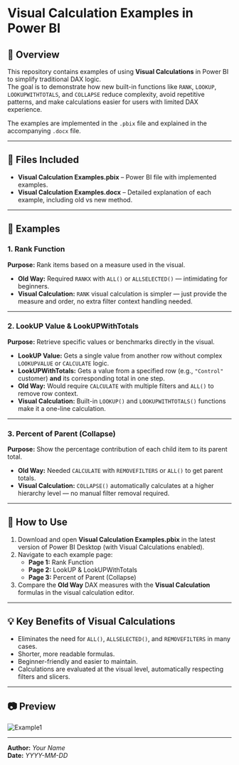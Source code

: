 # Visual Calculation Examples in Power BI

## 📌 Overview
This repository contains examples of using **Visual Calculations** in Power BI to simplify traditional DAX logic.  
The goal is to demonstrate how new built-in functions like `RANK`, `LOOKUP`, `LOOKUPWITHTOTALS`, and `COLLAPSE` reduce complexity, avoid repetitive patterns, and make calculations easier for users with limited DAX experience.

The examples are implemented in the `.pbix` file and explained in the accompanying `.docx` file.

---

## 📂 Files Included
- **Visual Calculation Examples.pbix** – Power BI file with implemented examples.
- **Visual Calculation Examples.docx** – Detailed explanation of each example, including old vs new method.

---

## 📝 Examples

### 1. **Rank Function**
**Purpose:** Rank items based on a measure used in the visual.

- **Old Way:** Required `RANKX` with `ALL()` or `ALLSELECTED()` — intimidating for beginners.
- **Visual Calculation:** `RANK` visual calculation is simpler — just provide the measure and order, no extra filter context handling needed.

---

### 2. **LookUP Value & LookUPWithTotals**
**Purpose:** Retrieve specific values or benchmarks directly in the visual.

- **LookUP Value:** Gets a single value from another row without complex `LOOKUPVALUE` or `CALCULATE` logic.
- **LookUPWithTotals:** Gets a value from a specified row (e.g., `"Control"` customer) **and** its corresponding total in one step.
- **Old Way:** Would require `CALCULATE` with multiple filters and `ALL()` to remove row context.
- **Visual Calculation:** Built-in `LOOKUP()` and `LOOKUPWITHTOTALS()` functions make it a one-line calculation.

---

### 3. **Percent of Parent (Collapse)**
**Purpose:** Show the percentage contribution of each child item to its parent total.

- **Old Way:** Needed `CALCULATE` with `REMOVEFILTERS` or `ALL()` to get parent totals.
- **Visual Calculation:** `COLLAPSE()` automatically calculates at a higher hierarchy level — no manual filter removal required.

---

## 🚀 How to Use
1. Download and open **Visual Calculation Examples.pbix** in the latest version of Power BI Desktop (with Visual Calculations enabled).
2. Navigate to each example page:
   - **Page 1:** Rank Function
   - **Page 2:** LookUP & LookUPWithTotals
   - **Page 3:** Percent of Parent (Collapse)
3. Compare the **Old Way** DAX measures with the **Visual Calculation** formulas in the visual calculation editor.

---

## 💡 Key Benefits of Visual Calculations
- Eliminates the need for `ALL()`, `ALLSELECTED()`, and `REMOVEFILTERS` in many cases.
- Shorter, more readable formulas.
- Beginner-friendly and easier to maintain.
- Calculations are evaluated at the visual level, automatically respecting filters and slicers.

---

## 📷 Preview
![Example1]([https://raw.githubusercontent.com/username/repo/branch/path/to/image.png](https://github.com/DivyanshuDS18/VisualCalculationExamples/blob/main/Example1.PNG))

---

**Author:** *Your Name*  
**Date:** *YYYY-MM-DD*
